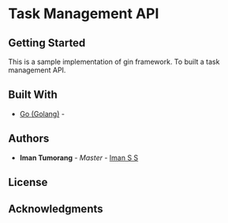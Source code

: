 # Task Management API

## Getting Started

This is a sample implementation of gin framework.
To built a task management API.
## Built With

* [Go (Golang)](https://golang.org/) - 


## Authors

* **Iman Tumorang** - *Master* - [Iman S S](https://gitlab.com/bxcodec)


## License



## Acknowledgments


